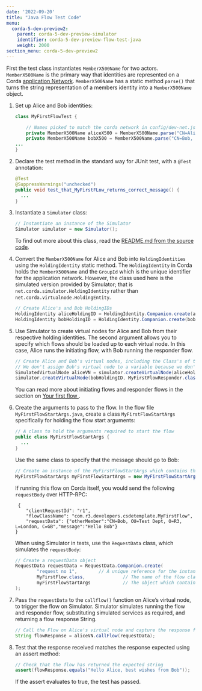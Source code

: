 ```yaml
---
date: '2022-09-20'
title: "Java Flow Test Code"
menu:
  corda-5-dev-preview2:
    parent: corda-5-dev-preview-simulator
    identifier: corda-5-dev-preview-flow-test-java
    weight: 2000
section_menu: corda-5-dev-preview2
---
```


First the test class instantiates `MemberX500Name` for two actors. `MemberX500Name` is the primary way that identities are represented on a Corda [application Network](../../introduction/key-concepts.html#application-network). `MemberX500Name` has a static method `parse()` that turns the string representation of a members identity into a `MemberX500Name` object.
1. Set up Alice and Bob identities:
   ```java
   class MyFirstFlowTest {

       // Names picked to match the corda network in config/dev-net.json
       private MemberX500Name aliceX500 = MemberX500Name.parse("CN=Alice, OU=Test Dept, O=R3, L=London, C=GB");
       private MemberX500Name bobX500 = MemberX500Name.parse("CN=Bob, OU=Test Dept, O=R3, L=London, C=GB");
   ...
   }
   ```
2. Declare the test method in the standard way for JUnit test, with a `@Test` annotation:
   ```java
   @Test
   @SuppressWarnings("unchecked")
   public void test_that_MyFirstFLow_returns_correct_message() {
     ...
   }
   ```      
3. Instantiate a `Simulator` class:
   ```java
   // Instantiate an instance of the Simulator
   Simulator simulator = new Simulator();
    ```
   To find out more about this class, read the [README.md from the source code](https://github.com/corda/corda-runtime-os/blob/release/os/5.0/simulator/README.md).

4. Convert the `MemberX500Name` for Alice and Bob into `HoldingIdentities` using the `HoldingIdentity` static method. The `HoldingIdentity` in Corda holds the `MemberX500Name` and the `GroupId` which is the unique identifier for the application network. However, the class used here is the simulated version provided by Simulator; that is `net.corda.simulator.HoldingIdentity` rather than `net.corda.virtualnode.HoldingEntity`.
   ```java
   // Create Alice's and Bob HoldingIDs
   HoldingIdentity aliceHoldingID = HoldingIdentity.Companion.create(aliceX500);
   HoldingIdentity bobHoldingID = HoldingIdentity.Companion.create(bobX500)
   ```        
5. Use Simulator to create virtual nodes for Alice and Bob from their respective holding identities. The second argument allows you to specify which flows should be loaded up to each virtual node. In this case, Alice runs the initiating flow, with Bob running the responder flow.
   ```java
   // Create Alice and Bob's virtual nodes, including the Class's of the flows which will be registered on each node.
   // We don't assign Bob's virtual node to a variable because we don't need it for this particular test.
   SimulatedVirtualNode aliceVN = simulator.createVirtualNode(aliceHoldingID, MyFirstFlow.class);
   simulator.createVirtualNode(bobHoldingID, MyFirstFlowResponder.class);
   ```
   You can read more about initiating flows and responder flows in the section on [Your first flow ](../first-flow.html#initiating-and-responding-flows).
6. Create the arguments to pass to the flow. In the flow file `MyFirstFlowStartArgs.java`, create a class `MyFirstFlowStartArgs` specifically for holding the flow start arguments:
   ```java
   // A class to hold the arguments required to start the flow
   public class MyFirstFlowStartArgs {
     ...
   }
   ```
   Use the same class to specify that the message should go to Bob:
   ```java
   // Create an instance of the MyFirstFlowStartArgs which contains the request arguments for starting the flow
   MyFirstFlowStartArgs myFirstFlowStartArgs = new MyFirstFlowStartArgs(bobX500);
   ```
   If running this flow on Corda itself, you would send the following `requestBody` over HTTP-RPC:
   ```http
    {
       "clientRequestId": "r1",
       "flowClassName": "com.r3.developers.csdetemplate.MyFirstFlow",
       "requestData": {"otherMember":"CN=Bob, OU=Test Dept, O=R3, L=London, C=GB","message":"Hello Bob"}
   }
   ```
   When using Simulator in tests, use the `RequestData` class, which simulates the `requestBody`:
   ```java
   // Create a requestData object
   RequestData requestData = RequestData.Companion.create(
           "request no 1",        // A unique reference for the instance of the flow request
           MyFirstFlow.class,              // The name of the flow class which is to be started
           myFirstFlowStartArgs            // The object which contains the start arguments of the flow
   );
   ```
7. Pass the `requestData` to the `callflow()` function on Alice’s virtual node, to trigger the flow on Simulator.
   Simulator simulates running the flow and responder flow, substituting simulated services as required, and returning a flow response String.
   ```java
   // Call the Flow on Alice's virtual node and capture the response from the flow
   String flowResponse = aliceVN.callFlow(requestData);
   ```
8. Test that the response received matches the response expected using an assert method:
   ```java
   // Check that the flow has returned the expected string
   assert(flowResponse.equals("Hello Alice, best wishes from Bob"));
   ```        
   If the assert evaluates to true, the test has passed.
